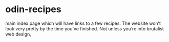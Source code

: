 # odin-recipes
 main index page which will have links to a few recipes. The website won’t look very pretty by the time you’ve finished. Not unless you’re into brutalist web design,
